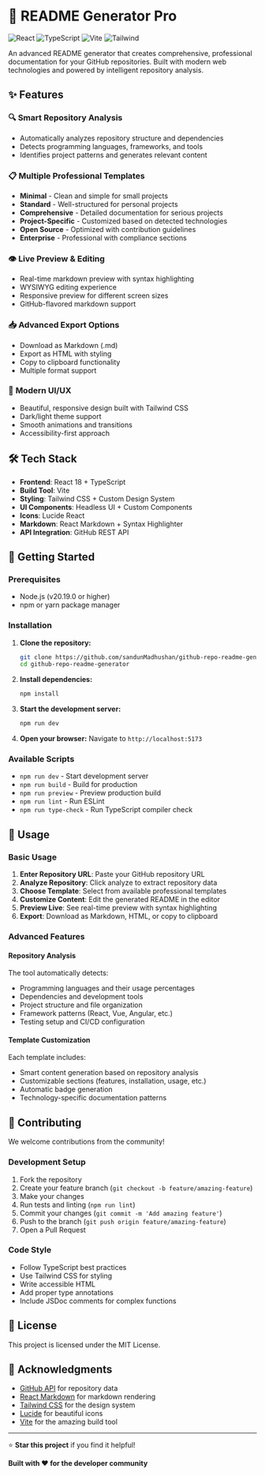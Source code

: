 # 📝 README Generator Pro

![React](https://img.shields.io/badge/React-18-blue) ![TypeScript](https://img.shields.io/badge/TypeScript-5-blue) ![Vite](https://img.shields.io/badge/Vite-5-purple) ![Tailwind](https://img.shields.io/badge/TailwindCSS-3-cyan)

An advanced README generator that creates comprehensive, professional documentation for your GitHub repositories. Built with modern web technologies and powered by intelligent repository analysis.

## ✨ Features

### 🔍 **Smart Repository Analysis**
- Automatically analyzes repository structure and dependencies
- Detects programming languages, frameworks, and tools
- Identifies project patterns and generates relevant content

### 📋 **Multiple Professional Templates**
- **Minimal** - Clean and simple for small projects
- **Standard** - Well-structured for personal projects
- **Comprehensive** - Detailed documentation for serious projects
- **Project-Specific** - Customized based on detected technologies
- **Open Source** - Optimized with contribution guidelines
- **Enterprise** - Professional with compliance sections

### 👁️ **Live Preview & Editing**
- Real-time markdown preview with syntax highlighting
- WYSIWYG editing experience
- Responsive preview for different screen sizes
- GitHub-flavored markdown support

### 📥 **Advanced Export Options**
- Download as Markdown (.md)
- Export as HTML with styling
- Copy to clipboard functionality
- Multiple format support

### 🎨 **Modern UI/UX**
- Beautiful, responsive design built with Tailwind CSS
- Dark/light theme support
- Smooth animations and transitions
- Accessibility-first approach

## 🛠️ Tech Stack

- **Frontend**: React 18 + TypeScript
- **Build Tool**: Vite
- **Styling**: Tailwind CSS + Custom Design System
- **UI Components**: Headless UI + Custom Components
- **Icons**: Lucide React
- **Markdown**: React Markdown + Syntax Highlighter
- **API Integration**: GitHub REST API

## 🚀 Getting Started

### Prerequisites

- Node.js (v20.19.0 or higher)
- npm or yarn package manager

### Installation

1. **Clone the repository:**
   ```bash
   git clone https://github.com/sandunMadhushan/github-repo-readme-generator
   cd github-repo-readme-generator
   ```

2. **Install dependencies:**
   ```bash
   npm install
   ```

3. **Start the development server:**
   ```bash
   npm run dev
   ```

4. **Open your browser:**
   Navigate to `http://localhost:5173`

### Available Scripts

- `npm run dev` - Start development server
- `npm run build` - Build for production
- `npm run preview` - Preview production build
- `npm run lint` - Run ESLint
- `npm run type-check` - Run TypeScript compiler check

## 📖 Usage

### Basic Usage

1. **Enter Repository URL**: Paste your GitHub repository URL
2. **Analyze Repository**: Click analyze to extract repository data
3. **Choose Template**: Select from available professional templates
4. **Customize Content**: Edit the generated README in the editor
5. **Preview Live**: See real-time preview with syntax highlighting
6. **Export**: Download as Markdown, HTML, or copy to clipboard

### Advanced Features

#### Repository Analysis
The tool automatically detects:
- Programming languages and their usage percentages
- Dependencies and development tools
- Project structure and file organization
- Framework patterns (React, Vue, Angular, etc.)
- Testing setup and CI/CD configuration

#### Template Customization
Each template includes:
- Smart content generation based on repository analysis
- Customizable sections (features, installation, usage, etc.)
- Automatic badge generation
- Technology-specific documentation patterns

## 🤝 Contributing

We welcome contributions from the community!

### Development Setup

1. Fork the repository
2. Create your feature branch (`git checkout -b feature/amazing-feature`)
3. Make your changes
4. Run tests and linting (`npm run lint`)
5. Commit your changes (`git commit -m 'Add amazing feature'`)
6. Push to the branch (`git push origin feature/amazing-feature`)
7. Open a Pull Request

### Code Style

- Follow TypeScript best practices
- Use Tailwind CSS for styling
- Write accessible HTML
- Add proper type annotations
- Include JSDoc comments for complex functions

## 📄 License

This project is licensed under the MIT License.

## 🙏 Acknowledgments

- [GitHub API](https://docs.github.com/en/rest) for repository data
- [React Markdown](https://github.com/remarkjs/react-markdown) for markdown rendering
- [Tailwind CSS](https://tailwindcss.com/) for the design system
- [Lucide](https://lucide.dev/) for beautiful icons
- [Vite](https://vitejs.dev/) for the amazing build tool

---

⭐ **Star this project** if you find it helpful!

**Built with ❤️ for the developer community**
